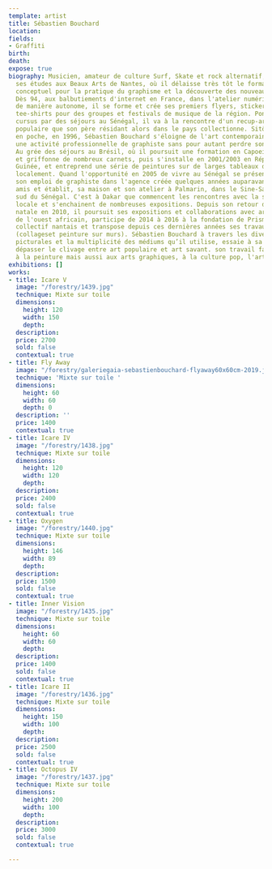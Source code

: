 ```yaml
---
template: artist
title: Sébastien Bouchard
location: 
fields:
- Graffiti
birth: 
death: 
expose: true
biography: Musicien, amateur de culture Surf, Skate et rock alternatif, il commence
  ses études aux Beaux Arts de Nantes, où il délaisse très tôt le formalisme du discours
  conceptuel pour la pratique du graphisme et la découverte des nouveaux outils numériques.
  Dès 94, aux balbutiements d'internet en France, dans l'atelier numérique de l'école,
  de manière autonome, il se forme et crée ses premiers flyers, stickers, affiches,
  tee-shirts pour des groupes et festivals de musique de la région. Ponctuant son
  cursus par des séjours au Sénégal, il va à la rencontre d'un recup-art et art brut
  populaire que son père résidant alors dans le pays collectionne. Sitôt son diplôme
  en poche, en 1996, Sébastien Bouchard s'éloigne de l'art contemporain et commence
  une activité professionnelle de graphiste sans pour autant perdre son activité artistique.
  Au grée des séjours au Brésil, où il poursuit une formation en Capoeira, il remplit
  et griffonne de nombreux carnets, puis s'installe en 2001/2003 en République de
  Guinée, et entreprend une série de peintures sur de larges tableaux d'écoles fabriqués
  localement. Quand l'opportunité en 2005 de vivre au Sénégal se présente, il abandonne
  son emploi de graphiste dans l'agence créée quelques années auparavant avec des
  amis et établit, sa maison et son atelier à Palmarin, dans le Sine-Saloum, région
  sud du Sénégal. C'est à Dakar que commencent les rencontres avec la scène artistique
  locale et s'enchainent de nombreuses expositions. Depuis son retour dans sa ville
  natale en 2010, il poursuit ses expositions et collaborations avec artistes et galeries
  de l'ouest africain, participe de 2014 à 2016 à la fondation de Prisme, un atelier-galerie
  collectif nantais et transpose depuis ces dernières années ses travaux dans la rue
  (collageset peinture sur murs). Sébastien Bouchard à travers les diverses références
  picturales et la multiplicité des médiums qu’il utilise, essaie à sa manière de
  dépasser le clivage entre art populaire et art savant. son travail fait référence
  à la peinture mais aussi aux arts graphiques, à la culture pop, l'art urbain.
exhibitions: []
works:
- title: Icare V
  image: "/forestry/1439.jpg"
  technique: Mixte sur toile
  dimensions:
    height: 120
    width: 150
    depth: 
  description: 
  price: 2700
  sold: false
  contextual: true
- title: Fly Away
  image: "/forestry/galeriegaia-sebastienbouchard-flyaway60x60cm-2019.jpeg"
  technique: 'Mixte sur toile '
  dimensions:
    height: 60
    width: 60
    depth: 0
  description: ''
  price: 1400
  contextual: true
- title: Icare IV
  image: "/forestry/1438.jpg"
  technique: Mixte sur toile
  dimensions:
    height: 120
    width: 120
    depth: 
  description: 
  price: 2400
  sold: false
  contextual: true
- title: Oxygen
  image: "/forestry/1440.jpg"
  technique: Mixte sur toile
  dimensions:
    height: 146
    width: 89
    depth: 
  description: 
  price: 1500
  sold: false
  contextual: true
- title: Inner Vision
  image: "/forestry/1435.jpg"
  technique: Mixte sur toile
  dimensions:
    height: 60
    width: 60
    depth: 
  description: 
  price: 1400
  sold: false
  contextual: true
- title: Icare II
  image: "/forestry/1436.jpg"
  technique: Mixte sur toile
  dimensions:
    height: 150
    width: 100
    depth: 
  description: 
  price: 2500
  sold: false
  contextual: true
- title: Octopus IV
  image: "/forestry/1437.jpg"
  technique: Mixte sur toile
  dimensions:
    height: 200
    width: 100
    depth: 
  description: 
  price: 3000
  sold: false
  contextual: true

---
```

